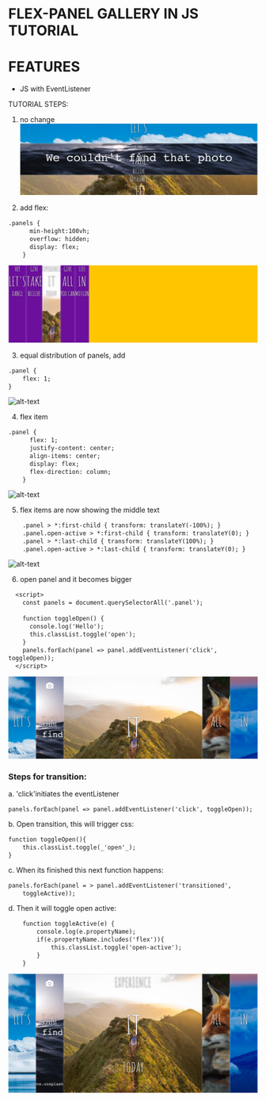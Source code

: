 # FLEX-PANEL GALLERY IN JS TUTORIAL

# FEATURES
* JS with EventListener

TUTORIAL STEPS:
1. no change
![alt-text](images/first.png)

2. add flex:    
```
.panels {
      min-height:100vh;
      overflow: hidden;
      display: flex;
    }
```
![alt-text](images/second.png)

3. equal distribution of panels, add
```
.panel {
    flex: 1;
}
````
![alt-text](images/third.png)

4. flex item 
```
.panel {
      flex: 1;
      justify-content: center;
      align-items: center;
      display: flex;
      flex-direction: column;
    }
````
![alt-text](images/fourth.png)

5. flex items are now showing the middle text
```
    .panel > *:first-child { transform: translateY(-100%); }
    .panel.open-active > *:first-child { transform: translateY(0); }
    .panel > *:last-child { transform: translateY(100%); }
    .panel.open-active > *:last-child { transform: translateY(0); }
```
![alt-text](images/fifth.png)

6. open panel and it becomes bigger
```
  <script>
    const panels = document.querySelectorAll('.panel');

    function toggleOpen() {
      console.log('Hello');
      this.classList.toggle('open');
    }
    panels.forEach(panel => panel.addEventListener('click', toggleOpen));
  </script>
````
![alt-text](images/sixth.png)

###  Steps for transition:
a. 'click'initiates the eventListener
```
panels.forEach(panel => panel.addEventListener('click', toggleOpen));
```

b. Open transition, this will trigger css:
```
function toggleOpen(){
    this.classList.toggle(_'open'_);
}
```

c. When its finished this next function happens:
```
panels.forEach(panel = > panel.addEventListener('transitioned', 
    toggleActive));
```

d. Then it will toggle open active: 
```
    function toggleActive(e) {
        console.log(e.propertyName);
        if(e.propertyName.includes('flex')){
            this.classList.toggle('open-active');
        }
    }

```
![alt-text](images/seventh.png)
